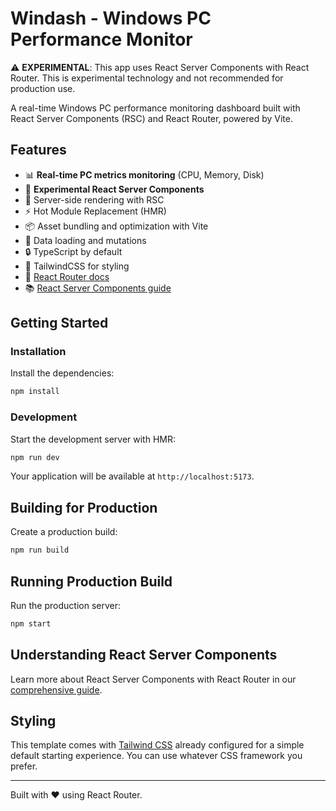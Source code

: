 # Windash - Windows PC Performance Monitor

⚠️ **EXPERIMENTAL**: This app uses React Server Components with React Router. This is experimental technology and not recommended for production use.

A real-time Windows PC performance monitoring dashboard built with React Server Components (RSC) and React Router, powered by Vite.

## Features

- 📊 **Real-time PC metrics monitoring** (CPU, Memory, Disk)
- 🧪 **Experimental React Server Components**
- 🚀 Server-side rendering with RSC
- ⚡️ Hot Module Replacement (HMR)
- 📦 Asset bundling and optimization with Vite
- 🔄 Data loading and mutations
- 🔒 TypeScript by default
- 🎉 TailwindCSS for styling
- 📖 [React Router docs](https://reactrouter.com/)
- 📚 [React Server Components guide](https://reactrouter.com/how-to/react-server-components)

## Getting Started

### Installation

Install the dependencies:

```bash
npm install
```

### Development

Start the development server with HMR:

```bash
npm run dev
```

Your application will be available at `http://localhost:5173`.

## Building for Production

Create a production build:

```bash
npm run build
```

## Running Production Build

Run the production server:

```bash
npm start
```

## Understanding React Server Components

Learn more about React Server Components with React Router in our [comprehensive guide](https://reactrouter.com/how-to/react-server-components).

## Styling

This template comes with [Tailwind CSS](https://tailwindcss.com/) already configured for a simple default starting experience. You can use whatever CSS framework you prefer.

---

Built with ❤️ using React Router. 